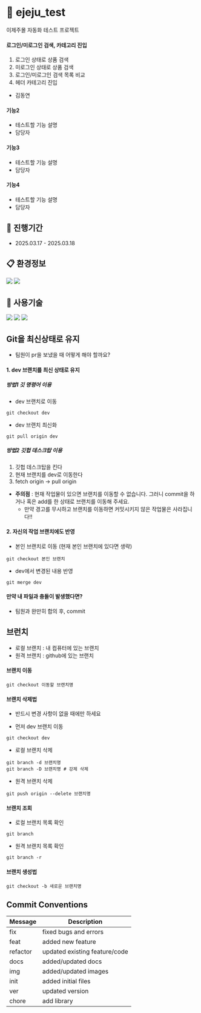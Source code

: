 # 🍊 ejeju_test

이제주몰 자동화 테스트 프로젝트

#### 로그인/미로그인 검색, 카테고리 진입
1. 로그인 상태로 상품 검색
2. 미로그인 상태로 상품 검색
3. 로그인/미로그인 검색 목록 비교
4. 헤더 카테고리 진입
- 김동연

#### 기능2
- 테스트할 기능 설명
- 담당자

#### 기능3
- 테스트할 기능 설명
- 담당자

#### 기능4
- 테스트할 기능 설명
- 담당자


## 📅 진행기간
- 2025.03.17 - 2025.03.18

## 📋 환경정보
<img src="https://img.shields.io/badge/Google%20Chrome%20134ver-4285F4?style=for-the-badge&logo=GoogleChrome&logoColor=white">
<img src="https://img.shields.io/badge/Windows%2010-0078D6?style=for-the-badge&logo=windows&logoColor=white">

## 🔧 사용기술
<img src="https://img.shields.io/badge/python-3670A0?style=for-the-badge&logo=python&logoColor=ffdd54">
<img src="https://img.shields.io/badge/-selenium-%43B02A?style=for-the-badge&logo=selenium&logoColor=white">
<img src="https://img.shields.io/badge/pytest-%23ffffff.svg?style=for-the-badge&logo=pytest&logoColor=2f9fe3">

## Git을 최신상태로 유지
- 팀원이 pr을 보냈을 때 어떻게 해야 할까요?

#### 1. dev 브랜치를 최신 상태로 유지
##### 방법1 깃 명령어 이용
- dev 브랜치로 이동
```
git checkout dev
```
- dev 브랜치 최신화
```
git pull origin dev
```
##### 방법2 깃헙 데스크탑 이용
1. 깃헙 데스크탑을 킨다
2. 현재 브랜치를 dev로 이동한다
3. fetch origin -> pull origin

- **주의점** : 현재 작업물이 있으면 브랜치를 이동할 수 없습니다. 그러니 commit을 하거나 혹은 add를 한 상태로 브랜치를 이동해 주세요.
  - 만약 경고를 무시하고 브랜치를 이동하면 커밋시키지 않은 작업물은 사라집니다!!

#### 2. 자신의 작업 브랜치에도 반영
- 본인 브랜치로 이동 (현재 본인 브랜치에 있다면 생략)
```
git checkout 본인 브랜치
```
- dev에서 변경된 내용 반영
```
git merge dev
```

#### 만약 내 파일과 충돌이 발생했다면?
- 팀원과 완만히 합의 후, commit

## 브런치
- 로컬 브랜치 : 내 컴퓨터에 있는 브랜치
- 원격 브랜치 : github에 있는 브랜치

#### 브랜치 이동
```
git checkout 이동할 브랜치명
```

#### 브랜치 삭제법
- 반드시 변경 사항이 없을 때에만 하세요

- 먼저 dev 브랜치 이동
```
git checkout dev
```
- 로컬 브랜치 삭제
```
git branch -d 브랜치명
git branch -D 브랜치명 # 강제 삭제
```
- 원격 브랜치 삭제
```
git push origin --delete 브랜치명
```

#### 브랜치 조회
- 로컬 브랜치 목록 확인
```
git branch
```
- 원격 브랜치 목록 확인
```
git branch -r
```

#### 브랜치 생성법
```
git checkout -b 새로운 브랜치명
```


## Commit Conventions
| Message  | Description                   |
| -------- | ----------------------------- |
| fix      | fixed bugs and errors         |
| feat     | added new feature             |
| refactor | updated existing feature/code |
| docs     | added/updated docs            |
| img      | added/updated images          |
| init     | added initial files           |
| ver      | updated version               |
| chore    | add library                   |
